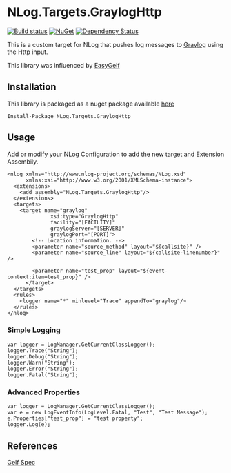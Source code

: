 # NLog.Targets.GraylogHttp 
[![Build status](https://ci.appveyor.com/api/projects/status/4g5uup3i6p4kx5tr/branch/master?svg=true)](https://ci.appveyor.com/project/dustinchilson/nlog-targets-grayloghttp/branch/master)
[![NuGet](https://img.shields.io/nuget/v/NLog.Targets.GraylogHttp.svg)](https://www.nuget.org/packages/NLog.Targets.GraylogHttp)
[![Dependency Status](https://dependencyci.com/github/dustinchilson/NLog.Targets.GraylogHttp/badge)](https://dependencyci.com/github/dustinchilson/NLog.Targets.GraylogHttp)

This is a custom target for NLog that pushes log messages to [Graylog](https://www.graylog.org/) using the Http input. 

This library was influenced by [EasyGelf](https://github.com/Pliner/EasyGelf)

## Installation

This library is packaged as a nuget package available [here ](https://www.nuget.org/packages/NLog.Targets.GraylogHttp/)

```
Install-Package NLog.Targets.GraylogHttp
```

## Usage

Add or modify your NLog Configuration to add the new target and Extension Assembily.

```
<nlog xmlns="http://www.nlog-project.org/schemas/NLog.xsd"
      xmlns:xsi="http://www.w3.org/2001/XMLSchema-instance">
  <extensions>
    <add assembly="NLog.Targets.GraylogHttp"/>
  </extensions>
  <targets>
    <target name="graylog" 
              xsi:type="GraylogHttp" 
              facility="[FACILITY]"
              graylogServer="[SERVER]"
              graylogPort="[PORT]">
        <!-- Location information. -->
        <parameter name="source_method" layout="${callsite}" />
        <parameter name="source_line" layout="${callsite-linenumber}" />
        
        <parameter name="test_prop" layout="${event-context:item=test_prop}" />
      </target>
  </targets>
  <rules>
    <logger name="*" minlevel="Trace" appendTo="graylog"/>
  </rules>
</nlog>
```

### Simple Logging

```
var logger = LogManager.GetCurrentClassLogger();
logger.Trace("String");
logger.Debug("String");
logger.Warn("String");
logger.Error("String");
logger.Fatal("String");
```

### Advanced Properties

```
var logger = LogManager.GetCurrentClassLogger();
var e = new LogEventInfo(LogLevel.Fatal, "Test", "Test Message");
e.Properties["test_prop"] = "test property";
logger.Log(e);
```

## References

[Gelf Spec](https://www.graylog.org/resources/gelf/)
